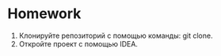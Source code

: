 # Homework
1. Клонируйте репозиторий с помощью команды: git clone.  
2. Откройте проект с помощью IDEA.
